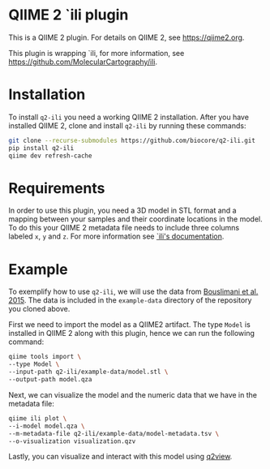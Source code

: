 # QIIME 2 \`ili plugin

This is a QIIME 2 plugin. For details on QIIME 2, see https://qiime2.org.

This plugin is wrapping \`ili, for more information, see https://github.com/MolecularCartography/ili.

# Installation

To install `q2-ili` you need a working QIIME 2 installation. After you have
installed QIIME 2, clone and install `q2-ili` by running these commands:

```bash
git clone --recurse-submodules https://github.com/biocore/q2-ili.git
pip install q2-ili
qiime dev refresh-cache
```

# Requirements

In order to use this plugin, you need a 3D model in STL format and a mapping
between your samples and their coordinate locations in the model. To do this
your QIIME 2 metadata file needs to include three columns labeled `x`, `y` and
`z`. For more information see [\`ili's
documentation](https://github.com/MolecularCartography/ili).

# Example

To exemplify how to use `q2-ili`, we will use the data from [Bouslimani et al.
2015](http://www.pnas.org/content/112/17/E2120). The data is included in the
`example-data` directory of the repository you cloned above.

First we need to import the model as a QIIME2 artifact. The type `Model` is
installed in QIIME 2 along with this plugin, hence we can run the following
command:

```bash
qiime tools import \
--type Model \
--input-path q2-ili/example-data/model.stl \
--output-path model.qza
```

Next, we can visualize the model and the numeric data that we have in the
metadata file:

```bash
qiime ili plot \
--i-model model.qza \
--m-metadata-file q2-ili/example-data/model-metadata.tsv \
--o-visualization visualization.qzv
```

Lastly, you can visualize and interact with this model using
[q2view](https://view.qiime2.org).
